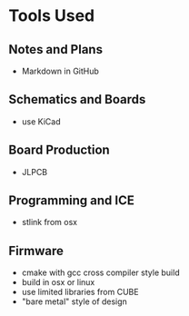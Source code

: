 # Tools Used 

## Notes and Plans

- Markdown in GitHub 

## Schematics and Boards 

- use KiCad 

## Board Production 

- JLPCB

## Programming and ICE 

- stlink from osx 

## Firmware 

- cmake with  gcc cross compiler style build
- build in osx or linux 
- use limited libraries from CUBE 
- "bare metal" style of design 


